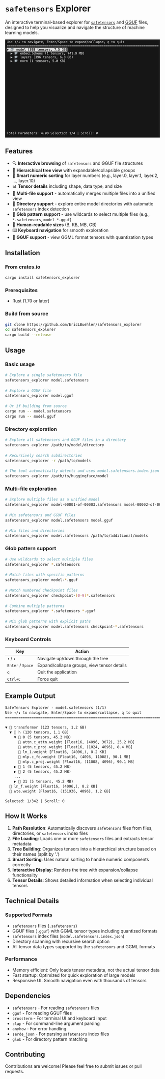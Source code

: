 # `safetensors` Explorer

An interactive terminal-based explorer for [`safetensors`](https://huggingface.co/docs/safetensors) and [GGUF](https://huggingface.co/docs/hub/gguf) files, designed to help you visualize and navigate the structure of machine learning models.

![Demo](demo.gif)

## Features

- 🔍 **Interactive browsing** of `safetensors` and GGUF file structures
- 📁 **Hierarchical tree view** with expandable/collapsible groups
- 🔢 **Smart numeric sorting** for layer numbers (e.g., layer.0, layer.1, layer.2, ..., layer.10)
- 📊 **Tensor details** including shape, data type, and size
- 🔗 **Multi-file support** - automatically merges multiple files into a unified view
- 📂 **Directory support** - explore entire model directories with automatic `safetensors` index detection
- 🌟 **Glob pattern support** - use wildcards to select multiple files (e.g., `*.safetensors`, `model-*.gguf`)
- 📏 **Human-readable sizes** (B, KB, MB, GB)
- ⌨️ **Keyboard navigation** for smooth exploration
- 🧠 **GGUF support** - view GGML format tensors with quantization types

## Installation

### From crates.io
```bash
cargo install safetensors_explorer
```

### Prerequisites
- Rust (1.70 or later)

### Build from source
```bash
git clone https://github.com/EricLBuehler/safetensors_explorer
cd safetensors_explorer
cargo build --release
```

## Usage

### Basic usage
```bash
# Explore a single safetensors file
safetensors_explorer model.safetensors

# Explore a GGUF file
safetensors_explorer model.gguf

# Or if building from source
cargo run -- model.safetensors
cargo run -- model.gguf
```

### Directory exploration
```bash
# Explore all safetensors and GGUF files in a directory
safetensors_explorer /path/to/model/directory

# Recursively search subdirectories
safetensors_explorer -r /path/to/models

# The tool automatically detects and uses model.safetensors.index.json if present
safetensors_explorer /path/to/huggingface/model
```

### Multi-file exploration
```bash
# Explore multiple files as a unified model
safetensors_explorer model-00001-of-00003.safetensors model-00002-of-00003.safetensors model-00003-of-00003.safetensors

# Mix safetensors and GGUF files
safetensors_explorer model.safetensors model.gguf

# Mix files and directories
safetensors_explorer model.safetensors /path/to/additional/models
```

### Glob pattern support
```bash
# Use wildcards to select multiple files
safetensors_explorer *.safetensors

# Match files with specific patterns
safetensors_explorer model-*.gguf

# Match numbered checkpoint files
safetensors_explorer checkpoint-[0-9]*.safetensors

# Combine multiple patterns
safetensors_explorer *.safetensors *.gguf

# Mix glob patterns with explicit paths
safetensors_explorer model.safetensors checkpoint-*.safetensors
```

### Keyboard Controls

| Key | Action |
|-----|--------|
| `↑` / `↓` | Navigate up/down through the tree |
| `Enter` / `Space` | Expand/collapse groups, view tensor details |
| `q` | Quit the application |
| `Ctrl+C` | Force quit |

## Example Output

```
SafeTensors Explorer - model.safetensors (1/1)
Use ↑/↓ to navigate, Enter/Space to expand/collapse, q to quit
================================================================================

▼ 📁 transformer (123 tensors, 1.2 GB)
  ▼ 📁 h (120 tensors, 1.1 GB)
    ▼ 📁 0 (5 tensors, 45.2 MB)
      📄 attn.c_attn.weight [Float16, (4096, 3072), 25.2 MB]
      📄 attn.c_proj.weight [Float16, (1024, 4096), 8.4 MB]
      📄 ln_1.weight [Float16, (4096,), 8.2 KB]
      📄 mlp.c_fc.weight [Float16, (4096, 11008), 90.1 MB]
      📄 mlp.c_proj.weight [Float16, (11008, 4096), 90.1 MB]
    ▶ 📁 1 (5 tensors, 45.2 MB)
    ▶ 📁 2 (5 tensors, 45.2 MB)
    ...
    ▶ 📁 31 (5 tensors, 45.2 MB)
  📄 ln_f.weight [Float16, (4096,), 8.2 KB]
  📄 wte.weight [Float16, (151936, 4096), 1.2 GB]

Selected: 1/342 | Scroll: 0
```

## How It Works

1. **Path Resolution**: Automatically discovers `safetensors` files from files, directories, or `safetensors` index files
2. **File Loading**: Loads one or more `safetensors` files and extracts tensor metadata
3. **Tree Building**: Organizes tensors into a hierarchical structure based on their names (split by '.')
4. **Smart Sorting**: Uses natural sorting to handle numeric components correctly
5. **Interactive Display**: Renders the tree with expansion/collapse functionality
6. **Tensor Details**: Shows detailed information when selecting individual tensors

## Technical Details

### Supported Formats
- `safetensors` files (`.safetensors`)
- GGUF files (`.gguf`) with GGML tensor types including quantized formats
- `safetensors` index files (`model.safetensors.index.json`)
- Directory scanning with recursive search option
- All tensor data types supported by the `safetensors` and GGML formats

### Performance
- Memory efficient: Only loads tensor metadata, not the actual tensor data
- Fast startup: Optimized for quick exploration of large models
- Responsive UI: Smooth navigation even with thousands of tensors

## Dependencies

- `safetensors` - For reading `safetensors` files
- `gguf` - For reading GGUF files
- `crossterm` - For terminal UI and keyboard input
- `clap` - For command-line argument parsing
- `anyhow` - For error handling
- `serde_json` - For parsing `safetensors` index files
- `glob` - For directory pattern matching

## Contributing

Contributions are welcome! Please feel free to submit issues or pull requests.
